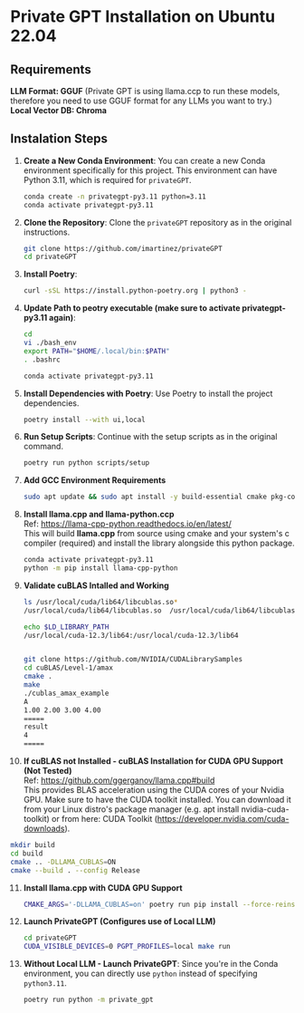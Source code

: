 # Private GPT Installation on Ubuntu 22.04

## Requirements
**LLM Format: GGUF** (Private GPT is using llama.ccp to run these models, therefore you need to use GGUF format for any LLMs you want to try.)</br>
**Local Vector DB: Chroma**

## Instalation Steps

1. **Create a New Conda Environment**: 
   You can create a new Conda environment specifically for this project. This environment can have Python 3.11, which is required for `privateGPT`. 

   ```bash
   conda create -n privategpt-py3.11 python=3.11
   conda activate privategpt-py3.11
   ```

2. **Clone the Repository**: 
   Clone the `privateGPT` repository as in the original instructions.

   ```bash
   git clone https://github.com/imartinez/privateGPT
   cd privateGPT
   ```

3. **Install Poetry**: 
      ```bash
   curl -sSL https://install.python-poetry.org | python3 -
   ```

4. **Update Path to peotry executable (make sure to activate privategpt-py3.11 again)**: 
   ```bash
   cd
   vi ./bash_env
   export PATH="$HOME/.local/bin:$PATH"
   . .bashrc

   conda activate privategpt-py3.11
   ```

5. **Install Dependencies with Poetry**: 
   Use Poetry to install the project dependencies. 

   ```bash
   poetry install --with ui,local
   ```

6. **Run Setup Scripts**:
   Continue with the setup scripts as in the original command.

   ```bash
   poetry run python scripts/setup
   ```
7. **Add GCC Environment Requirements**
   ```bash
   sudo apt update && sudo apt install -y build-essential cmake pkg-config
   ```
8. **Install llama.cpp and llama-python.ccp**</br>
Ref: https://llama-cpp-python.readthedocs.io/en/latest/</br>
This will build **llama.cpp** from source using cmake and your system's c compiler (required) and install the library alongside this python package.
   ```bash
   conda activate privategpt-py3.11
   python -m pip install llama-cpp-python
   ```
9. **Validate cuBLAS Intalled and Working**
   ```bash
   ls /usr/local/cuda/lib64/libcublas.so*
   /usr/local/cuda/lib64/libcublas.so  /usr/local/cuda/lib64/libcublas.so.12  /usr/local/cuda/lib64/libcublas.so.12.3.4.1
   
   echo $LD_LIBRARY_PATH
   /usr/local/cuda-12.3/lib64:/usr/local/cuda-12.3/lib64

   
   git clone https://github.com/NVIDIA/CUDALibrarySamples
   cd cuBLAS/Level-1/amax
   cmake .
   make
   ./cublas_amax_example 
   A
   1.00 2.00 3.00 4.00 
   =====
   result
   4
   =====

   ```
10. **If cuBLAS not Installed - cuBLAS Installation for CUDA GPU Support (Not Tested)**</br>
Ref: https://github.com/ggerganov/llama.cpp#build</br>
This provides BLAS acceleration using the CUDA cores of your Nvidia GPU. Make sure to have the CUDA toolkit installed. You can download it from your Linux distro's package manager (e.g. apt install nvidia-cuda-toolkit) or from here: CUDA Toolkit (https://developer.nvidia.com/cuda-downloads).
   ```bash
   mkdir build
   cd build
   cmake .. -DLLAMA_CUBLAS=ON
   cmake --build . --config Release
   ```

11. **Install llama.cpp with CUDA GPU Support**
    ```bash
    CMAKE_ARGS='-DLLAMA_CUBLAS=on' poetry run pip install --force-reinstall --no-cache-dir llama-cpp-python
    ```
12. **Launch PrivateGPT (Configures use of Local LLM)**
    ```bash
    cd privateGPT
    CUDA_VISIBLE_DEVICES=0 PGPT_PROFILES=local make run
    ```
13. **Without Local LLM - Launch PrivateGPT**: 
   Since you're in the Conda environment, you can directly use `python` instead of specifying `python3.11`. 

    ```bash
    poetry run python -m private_gpt
    ```

